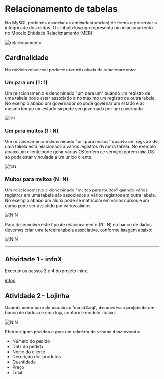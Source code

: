 # Relacionamento de tabelas
No MySQL podemos associar as entidades(tabelas) de forma a preservar a integridade dos dados. O símbolo losango representa um relacionamento no Modelo Entidade Relacionamento (MER).

![relacionamento](https://raw.githubusercontent.com/professorjosedeassis/mysql/master/imagens/losango.png)
## Cardinalidade
No modelo relacional podemos ter três níveis de relacionamento:
### Um para um (1 : 1)
Um relacionamento é denominado "um para um" quando um registro de uma tabela pode estar associado a no máximo um registro de outra tabela. No exemplo abaixo um governador só pode governar um estado e ao mesmo tempo um estado só pode ser governado por um governador.

![1:1](https://github.com/professorjosedeassis/mysql/blob/master/imagens/um%20para%20um%20v2.png)

### Um para muitos (1 : N)
Um relacionamento é denominado "um para muitos" quando um registro de uma tabela está relacionado a vários registros da outra tabela. No exemplo abaixo um cliente pode gerar várias OS(ordem de serviço) porém uma OS só pode estar vinculada a um único cliente. 

![1:N](https://github.com/professorjosedeassis/mysql/blob/master/imagens/um%20para%20muitos.png)

### Muitos para muitos (N : N)
Um relacionamento é denominado "muitos para muitos" quando vários registros em uma tabela são associados a vários registros em outra tabela.
No exemplo abaixo um aluno pode se matricular em vários cursos e um curso pode ser assistido por vários alunos.

![N:N](https://github.com/professorjosedeassis/mysql/blob/master/imagens/muitos%20para%20muitos%20v2.png)

Para desenvolver este tipo de relacionamento (N : N) no banco de dados devemos criar uma terceira tabela associativa, conforme imagem abaixo:

![N:N](https://github.com/professorjosedeassis/mysql/blob/master/imagens/muitos%20para%20muitos%20associado%20v2.png)

___
## Atividade 1 - infoX
Execute os passos 3 e 4 do projeto infox.

[infox](https://github.com/professorjosedeassis/mysql/blob/master/infox/projeto.md)
## Atividade 2 - Lojinha
Usando como base de estudos o 'script3.sql', desenvolva o projeto de um banco de dados de uma loja, conforme modelo abaixo.

![N:N](https://github.com/professorjosedeassis/mysql/blob/master/imagens/muitos%20para%20muitos%20loja.png)

Efetue alguns pedidos e gere um relatório de vendas descrevendo:
* Número do pedido
* Data do pedido
* Nome do cliente
* Descrição dos produtos
* Quantidade
* Preço
* Total

